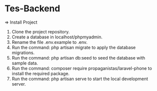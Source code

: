 # Tes-Backend

=> Install Project
1. Clone the project repository.
2. Create a database in localhost/phpmyadmin.
3. Rename the file .env.example to .env.
4. Run the command: php artisan migrate to apply the database migrations.
5. Run the command: php artisan db:seed to seed the database with sample data.
6. Run the command: composer require propaganistas/laravel-phone to install the required package.
7. Run the command: php artisan serve to start the local development server.
